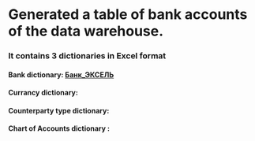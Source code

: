 <h1> Generated a table of bank
accounts of the data warehouse.</h1>

<h3>It contains 3 dictionaries in Excel format </h3>
<h4>
  Bank dictionary: <a href="https://github.com/Nident/DWH-projects/blob/main/case_1/Банк_ЭКСЕЛЬ.xlsx">Банк_ЭКСЕЛЬ</a>
</h4>

<h4>Currancy dictionary: </h4>
<h4>Counterparty type dictionary: </h4>
<h4>Chart of Accounts dictionary : </h4>
